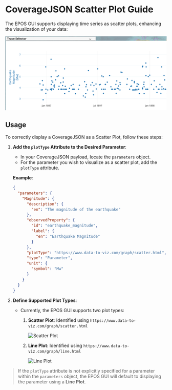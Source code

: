 # CoverageJSON Scatter Plot Guide

The EPOS GUI supports displaying time series as scatter plots, enhancing the visualization of your data:

![Scatter Plot](../../static/img/covjson_scatter_plot.png)

## Usage

To correctly display a CoverageJSON as a Scatter Plot, follow these steps:

1. **Add the `plotType` Attribute to the Desired Parameter**:
   - In your CoverageJSON payload, locate the `parameters` object.
   - For the parameter you wish to visualize as a scatter plot, add the `plotType` attribute.

   **Example**:

   ```json
   {
     "parameters": {
       "Magnitude": {
         "description": {
           "en": "The magnitude of the earthquake"
         },
         "observedProperty": {
           "id": "earthquake_magnitude",
           "label": {
             "en": "Earthquake Magnitude"
           }
         },
         "plotType": "https://www.data-to-viz.com/graph/scatter.html", // Add this
         "type": "Parameter",
         "unit": {
           "symbol": "Mw"
         }
       }
     }
   }
   ```

2. **Define Supported Plot Types**:
   - Currently, the EPOS GUI supports two plot types:
     1. **Scatter Plot**: Identified using `https://www.data-to-viz.com/graph/scatter.html`

        ![Scatter Plot](https://epos-ci.brgm.fr/ics-tcs/pitches-2025-q1/-/wikis/uploads/7be8c0f61fdf3ea2f4c2993b8c115809/image.png)

     2. **Line Plot**: Identified using `https://www.data-to-viz.com/graph/line.html`

        ![Line Plot](https://epos-ci.brgm.fr/ics-tcs/pitches-2025-q1/-/wikis/uploads/f75fcc050be6c19ff417181911d15e0b/image.png)

> If the `plotType` attribute is not explicitly specified for a parameter within the `parameters` object, the EPOS GUI will default to displaying the parameter using a **Line Plot**.
